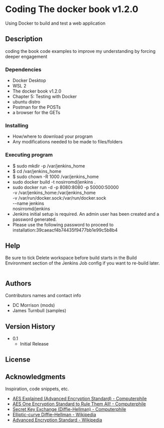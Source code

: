 
# Coding The docker book v1.2.0

Using Docker to build and test a web application

## Description

coding the book code examples to improve my understanding by forcing deeper engagement

### Dependencies

* Docker Desktop
* WSL 2
* The docker book v1.2.0
* Chapter 5: Testing with Docker
* ubuntu distro
* Postman for the POSTs
* a browser for the GETs

### Installing

* How/where to download your program
* Any modifications needed to be made to files/folders

### Executing program


* $ sudo mkdir -p /var/jenkins_home
* $ cd /var/jenkins_home
* $ sudo chown -R 1000 /var/jenkins_home
* sudo docker build -t nosirromd/jenkins .
*  sudo docker run -d -p 8080:8080 -p 50000:50000 \
-v /var/jenkins_home:/var/jenkins_home \
-v /var/run/docker.sock:/var/run/docker.sock \
--name jenkins \
nosirromd/jenkins
* Jenkins initial setup is required. An admin user has been created and a password generated.
* Please use the following password to proceed to installation:39caeacf4b74435f9477bb1e99c5b8b4



## Help

Be sure to tick Delete workspace before build starts in the Build Environment section of the Jenkins Job config if you want to re-build later.
```

```

## Authors

Contributors names and contact info

* DC Morrison (mods)
* James Turnbull (samples)

## Version History

* 0.1
    * Initial Release

## License

## Acknowledgments

Inspiration, code snippets, etc.
* [AES Explained (Advanced Encryption Standard) - Computerphile](https://www.youtube.com/watch?v=O4xNJsjtN6E)
* [AES One Encryption Standard to Rule Them All! - Computerphile](https://www.youtube.com/watch?v=VYech-c5Dic)
* [Secret Key Exchange (Diffie-Hellman) - Computerphile](https://www.youtube.com/watch?v=NmM9HA2MQGI)
* [Elliptic-curve Diffie–Hellman - Wikipedia](https://en.wikipedia.org/wiki/Elliptic-curve_Diffie%E2%80%93Hellman)
* [Advanced Encryption Standard - Wikipedia](https://en.wikipedia.org/wiki/Advanced_Encryption_Standard)
